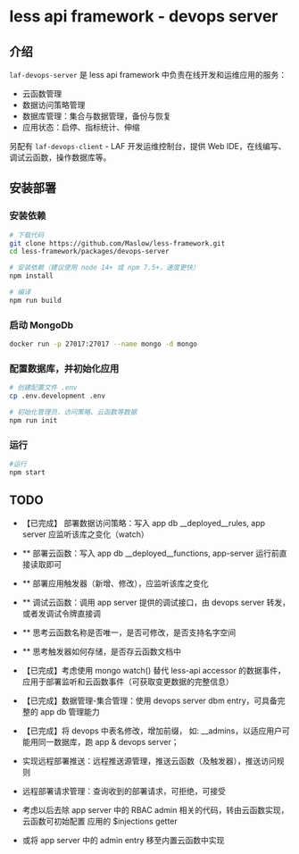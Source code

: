 # less api framework - devops server

## 介绍

`laf-devops-server` 是 less api framework 中负责在线开发和运维应用的服务：

  - 云函数管理
  - 数据访问策略管理
  - 数据库管理：集合与数据管理，备份与恢复
  - 应用状态：启停、指标统计、伸缩

另配有 `laf-devops-client` - LAF 开发运维控制台，提供 Web IDE，在线编写、调试云函数，操作数据库等。


## 安装部署

### 安装依赖

```sh
# 下载代码
git clone https://github.com/Maslow/less-framework.git
cd less-framework/packages/devops-server

# 安装依赖（建议使用 node 14+ 或 npm 7.5+，速度更快）
npm install

# 编译
npm run build
```

### 启动 MongoDb

```sh
docker run -p 27017:27017 --name mongo -d mongo
```

### 配置数据库，并初始化应用

```sh
# 创建配置文件 .env
cp .env.development .env

# 初始化管理员、访问策略、云函数等数据
npm run init
```

### 运行

```sh
#运行
npm start
```


## TODO

- 【已完成】 部署数据访问策略：写入 app db __deployed__rules, app server 应监听该库之变化（watch）
- ** 部署云函数：写入 app db __deployed__functions, app-server 运行前直接读取即可
- ** 部署应用触发器（新增、修改），应监听该库之变化
- ** 调试云函数：调用 app server 提供的调试接口，由 devops server 转发，或者发调试令牌直接调

- ** 思考云函数名称是否唯一，是否可修改，是否支持名字空间
- ** 思考触发器如何存储，是否存云函数文档中

- 【已完成】考虑使用 mongo watch() 替代 less-api accessor 的数据事件，应用于部署监听和云函数事件（可获取变更数据的完整信息）
- 【已完成】数据管理-集合管理：使用 devops server dbm entry，可具备完整的 app db 管理能力 
- 【已完成】将 devops 中表名修改，增加前缀， 如: __admins，以适应用户可能用同一数据库，跑 app & devops server；

- 实现远程部署推送：远程推送源管理，推送云函数（及触发器），推送访问规则
- 远程部署请求管理：查询收到的部署请求，可拒绝，可接受
- 考虑以后去除 app server 中的 RBAC admin 相关的代码，转由云函数实现，云函数可初始配置 应用的 $injections getter
- 或将 app server 中的 admin entry 移至内置云函数中实现

